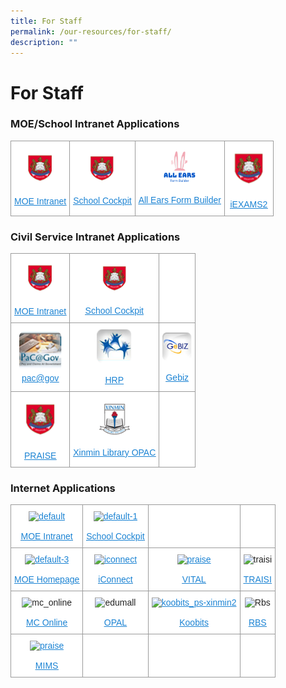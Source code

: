 ```yaml
---
title: For Staff
permalink: /our-resources/for-staff/
description: ""
---
```

# **For Staff**

### MOE/School Intranet Applications


<table style="border-collapse:collapse;border-spacing:0" class="tg"><thead><tr><td style="background-color:#FFF;border-color:#9b9b9b;border-style:solid;border-width:1px;color:#1B83D3;font-family:Arial, sans-serif;font-size:14px;overflow:hidden;padding:10px 5px;text-align:center;text-decoration:underline;vertical-align:middle;word-break:normal"><img src="/images/default-1.png" alt="default" width="57" height="55"><br><br><a href="http://intranet.moe.gov.sg/"><span style="text-decoration:underline;color:#1B83D3;background-color:transparent">MOE Intranet</span></a></td><td style="background-color:#FFF;border-color:#9b9b9b;border-style:solid;border-width:1px;color:#1B83D3;font-family:Arial, sans-serif;font-size:14px;overflow:hidden;padding:10px 5px;text-align:center;text-decoration:underline;vertical-align:middle;word-break:normal"><img src="/images/default-1.png" alt="default-1" width="55" height="52"><br><br><a href="http://schoolcockpit.moe.gov.sg/"><span style="text-decoration:underline;color:#1B83D3;background-color:transparent">School Cockpit</span></a></td><td style="background-color:#FFF;border-color:#9b9b9b;border-style:solid;border-width:1px;color:#222;font-family:Arial, sans-serif;font-size:14px;overflow:hidden;padding:10px 5px;text-align:center;vertical-align:middle;word-break:normal"><img src="/images/all-ears.png" alt="All Ears" width="51" height="51"><br><br><a href="https://forms.moe.edu.sg/"><span style="text-decoration:underline;color:#1B83D3;background-color:transparent">All Ears Form Builder</span></a></td><td style="background-color:#FFF;border-color:#9b9b9b;border-style:solid;border-width:1px;color:#1B83D3;font-family:Arial, sans-serif;font-size:14px;overflow:hidden;padding:10px 5px;text-align:center;text-decoration:underline;vertical-align:middle;word-break:normal"><img src="/images/default-1.png" alt="default-1" width="67" height="64"><br><br><a href="https://iexams.seab.gov.sg/"><span style="text-decoration:underline;color:#1B83D3;background-color:transparent">iEXAMS2</span></a></td></tr></thead></table>





### Civil Service Intranet Applications



<table style="border-collapse:collapse;border-spacing:0" class="tg"><thead><tr><th style="background-color:#FFF;border-color:#9b9b9b;border-style:solid;border-width:1px;color:#1B83D3;font-family:Arial, sans-serif;font-size:14px;font-weight:normal;overflow:hidden;padding:10px 5px;text-align:center;text-decoration:underline;vertical-align:middle;word-break:normal"><img src="/images/default-1.png" alt="default" width="57" height="55"><br><br><a href="http://intranet.moe.gov.sg/"><span style="text-decoration:underline;color:#1B83D3;background-color:transparent">MOE Intranet</span></a></th><th style="background-color:#FFF;border-color:#9b9b9b;border-style:solid;border-width:1px;color:#1B83D3;font-family:Arial, sans-serif;font-size:14px;font-weight:normal;overflow:hidden;padding:10px 5px;text-align:center;text-decoration:underline;vertical-align:middle;word-break:normal"><img src="/images/default-1.png" alt="default-1" width="55" height="52"><br><br><a href="http://schoolcockpit.moe.gov.sg/"><span style="text-decoration:underline;color:#1B83D3;background-color:transparent">School Cockpit</span></a></th><th style="background-color:#ffffff;border-color:#9b9b9b;border-style:solid;border-width:1px;font-family:Arial, sans-serif;font-size:14px;font-weight:normal;overflow:hidden;padding:10px 5px;text-align:left;vertical-align:top;word-break:normal"></th></tr></thead><tbody><tr><td style="background-color:#FFF;border-color:#9b9b9b;border-style:solid;border-width:1px;color:#1B83D3;font-family:Arial, sans-serif;font-size:14px;overflow:hidden;padding:10px 5px;text-align:center;text-decoration:underline;vertical-align:middle;word-break:normal"><img src="/images/pac_gov.png" alt="pac_gov" width="68" height="64"><br><a href="https://pacgov.agd.gov.sg/ipac/portal/jsp/login/index1.jsp"><span style="text-decoration:underline;color:#1B83D3;background-color:transparent">pac@gov</span></a></td><td style="background-color:#FFF;border-color:#9b9b9b;border-style:solid;border-width:1px;color:#1B83D3;font-family:Arial, sans-serif;font-size:14px;overflow:hidden;padding:10px 5px;text-align:center;text-decoration:underline;vertical-align:middle;word-break:normal"><img src="/images/hrms.png" alt="hrms" width="56" height="54"><br><br><a href="http://hrp.gov.sg/"><span style="text-decoration:underline;color:#1B83D3;background-color:transparent">HRP</span></a></td><td style="background-color:#FFF;border-color:#9b9b9b;border-style:solid;border-width:1px;color:#222;font-family:Arial, sans-serif;font-size:14px;overflow:hidden;padding:10px 5px;text-align:center;vertical-align:middle;word-break:normal"><img src="/images/gebiz.png" alt="gebiz" width="47" height="45"><br><br><a href="https://www.gebiz.gov.sg/"><span style="text-decoration:underline;color:#1B83D3;background-color:transparent">Gebiz</span></a></td></tr><tr><td style="background-color:#FFF;border-color:#9b9b9b;border-style:solid;border-width:1px;color:#1B83D3;font-family:Arial, sans-serif;font-size:14px;overflow:hidden;padding:10px 5px;text-align:center;text-decoration:underline;vertical-align:middle;word-break:normal"><img src="/images/default-1.png" alt="default-2" width="68" height="65"><br><br><a href="http://www.praise.gov.sg/"><span style="text-decoration:underline;color:#1B83D3;background-color:transparent">PRAISE</span></a></td><td style="background-color:#FFF;border-color:#9b9b9b;border-style:solid;border-width:1px;color:#1B83D3;font-family:Arial, sans-serif;font-size:14px;overflow:hidden;padding:10px 5px;text-align:center;text-decoration:underline;vertical-align:middle;word-break:normal"><img src="/images/opac%20(1).png" alt="opac" width="56" height="54"><br><br><a href="https://xinminpri.spydus.com.sg/cgi-bin/spydus.exe/MSGTRN/OPAC/HOME"><span style="text-decoration:underline;color:#1B83D3;background-color:transparent">Xinmin Library OPAC</span></a></td><td style="background-color:#FFF;border-color:#9b9b9b;border-style:solid;border-width:1px;color:#222;font-family:Arial, sans-serif;font-size:14px;overflow:hidden;padding:10px 5px;text-align:center;vertical-align:middle;word-break:normal"></td></tr></tbody></table>



### Internet Applications


<table style="border-collapse:collapse;border-spacing:0" class="tg"><thead><tr><th style="background-color:#FFF;border-color:#9b9b9b;border-style:solid;border-width:1px;color:#1B83D3;font-family:Arial, sans-serif;font-size:14px;font-weight:normal;overflow:hidden;padding:10px 5px;text-align:center;text-decoration:underline;vertical-align:middle;word-break:normal"><img src="https://xinminpri.moe.edu.sg/wp-content/uploads/2017/01/default.png" alt="default" width="57" height="55"><br><br><a href="http://intranet.moe.gov.sg/"><span style="text-decoration:underline;color:#1B83D3;background-color:transparent">MOE Intranet</span></a></th><th style="background-color:#FFF;border-color:#9b9b9b;border-style:solid;border-width:1px;color:#1B83D3;font-family:Arial, sans-serif;font-size:14px;font-weight:normal;overflow:hidden;padding:10px 5px;text-align:center;text-decoration:underline;vertical-align:middle;word-break:normal"><img src="https://xinminpri.moe.edu.sg/wp-content/uploads/2017/01/default-1.png" alt="default-1" width="55" height="52"><br><br><a href="http://schoolcockpit.moe.gov.sg/"><span style="text-decoration:underline;color:#1B83D3;background-color:transparent">School Cockpit</span></a></th><th style="background-color:#ffffff;border-color:#9b9b9b;border-style:solid;border-width:1px;font-family:Arial, sans-serif;font-size:14px;font-weight:normal;overflow:hidden;padding:10px 5px;text-align:left;vertical-align:top;word-break:normal"></th><th style="background-color:#ffffff;border-color:#9b9b9b;border-style:solid;border-width:1px;font-family:Arial, sans-serif;font-size:14px;font-weight:normal;overflow:hidden;padding:10px 5px;text-align:left;vertical-align:top;word-break:normal"></th></tr></thead><tbody><tr><td style="background-color:#FFF;border-color:#9b9b9b;border-style:solid;border-width:1px;color:#1B83D3;font-family:Arial, sans-serif;font-size:14px;overflow:hidden;padding:10px 5px;text-align:center;text-decoration:underline;vertical-align:middle;word-break:normal"><img src="https://xinminpri.moe.edu.sg/wp-content/uploads/2017/01/default-3.png" alt="default-3" width="69" height="66"><br><br><a href="https://www.moe.gov.sg/"><span style="text-decoration:underline;color:#1B83D3;background-color:transparent">MOE Homepage</span></a></td><td style="background-color:#FFF;border-color:#9b9b9b;border-style:solid;border-width:1px;color:#1B83D3;font-family:Arial, sans-serif;font-size:14px;overflow:hidden;padding:10px 5px;text-align:center;text-decoration:underline;vertical-align:middle;word-break:normal"><img src="https://xinminpri.moe.edu.sg/wp-content/uploads/2017/01/iconnect.png" alt="iconnect" width="64" height="61"><br><br><a href="https://icon.moe.edu.sg/"><span style="text-decoration:underline;color:#1B83D3;background-color:transparent">iConnect</span></a></td><td style="background-color:#FFF;border-color:#9b9b9b;border-style:solid;border-width:1px;color:#1B83D3;font-family:Arial, sans-serif;font-size:14px;overflow:hidden;padding:10px 5px;text-align:center;text-decoration:underline;vertical-align:middle;word-break:normal"><img src="https://xinminpri.moe.edu.sg/wp-content/uploads/2017/01/praise.png" alt="praise" width="54" height="52"><br><br><a href="http://www.vital.moe.edu.sg/intro/index.htm"><span style="text-decoration:underline;color:#1B83D3;background-color:transparent">VITAL</span></a></td><td style="background-color:#FFF;border-color:#9b9b9b;border-style:solid;border-width:1px;color:#222;font-family:Arial, sans-serif;font-size:14px;overflow:hidden;padding:10px 5px;text-align:center;vertical-align:middle;word-break:normal"><span style="background-color:#FFF"> </span><img src="https://xinminpri.moe.edu.sg/wp-content/uploads/2017/01/traisi.png" alt="traisi" width="49" height="48"><br><br><a href="https://traisi.moe.gov.sg/AD/login.asp"><span style="text-decoration:underline;color:#1B83D3;background-color:transparent">TRAISI</span></a></td></tr><tr><td style="background-color:#FFF;border-color:#9b9b9b;border-style:solid;border-width:1px;color:#222;font-family:Arial, sans-serif;font-size:14px;overflow:hidden;padding:10px 5px;text-align:center;vertical-align:middle;word-break:normal"><img src="https://xinminpri.moe.edu.sg/wp-content/uploads/2017/01/mc_online.png" alt="mc_online" width="71" height="68"><br><br><a href="https://www.mconline.sg/"><span style="text-decoration:underline;color:#1B83D3;background-color:transparent">MC Online</span></a></td><td style="background-color:#FFF;border-color:#9b9b9b;border-style:solid;border-width:1px;color:#222;font-family:Arial, sans-serif;font-size:14px;overflow:hidden;padding:10px 5px;text-align:center;vertical-align:middle;word-break:normal"><img src="https://xinminpri.moe.edu.sg/wp-content/uploads/2017/01/edumall.png" alt="edumall" width="64" height="62"><br><br><a href="https://registry.opal.moe.edu.sg/cas/login"><span style="text-decoration:underline;color:#1B83D3;background-color:transparent">OPAL</span></a></td><td style="background-color:#FFF;border-color:#9b9b9b;border-style:solid;border-width:1px;color:#1B83D3;font-family:Arial, sans-serif;font-size:14px;overflow:hidden;padding:10px 5px;text-align:center;text-decoration:underline;vertical-align:middle;word-break:normal"><img src="https://xinminpri.moe.edu.sg/wp-content/uploads/2017/01/KooBits_PS-Xinmin2.png" alt="koobits_ps-xinmin2" width="54" height="52"><br><br><a href="https://problemsums.koobits.com/"><span style="text-decoration:underline;color:#1B83D3;background-color:transparent">Koobits</span></a></td><td style="background-color:#FFF;border-color:#9b9b9b;border-style:solid;border-width:1px;color:#222;font-family:Arial, sans-serif;font-size:14px;overflow:hidden;padding:10px 5px;text-align:center;vertical-align:middle;word-break:normal"><img src="https://xinminpri.moe.edu.sg/wp-content/uploads/2022/07/rbs-300x61.png" alt="Rbs" width="49" height="10"><br><br><a href="https://rbs.avero-tech.com/"><span style="text-decoration:underline;color:#1B83D3;background-color:transparent">RBS</span></a></td></tr><tr><td style="background-color:#FFF;border-color:#9b9b9b;border-style:solid;border-width:1px;color:#1B83D3;font-family:Arial, sans-serif;font-size:14px;overflow:hidden;padding:10px 5px;text-align:center;text-decoration:underline;vertical-align:middle;word-break:normal"><img src="https://xinminpri.moe.edu.sg/wp-content/uploads/2017/01/praise.png" alt="praise" width="69" height="66"><br><br><a href="https://portal.mims.moe.gov.sg/"><span style="text-decoration:underline;color:#1B83D3;background-color:transparent">MIMS</span></a></td><td style="background-color:#ffffff;border-color:#9b9b9b;border-style:solid;border-width:1px;font-family:Arial, sans-serif;font-size:14px;overflow:hidden;padding:10px 5px;text-align:left;vertical-align:top;word-break:normal"></td><td style="background-color:#ffffff;border-color:#9b9b9b;border-style:solid;border-width:1px;font-family:Arial, sans-serif;font-size:14px;overflow:hidden;padding:10px 5px;text-align:left;vertical-align:top;word-break:normal"></td><td style="background-color:#ffffff;border-color:#9b9b9b;border-style:solid;border-width:1px;font-family:Arial, sans-serif;font-size:14px;overflow:hidden;padding:10px 5px;text-align:left;vertical-align:top;word-break:normal"></td></tr></tbody></table>